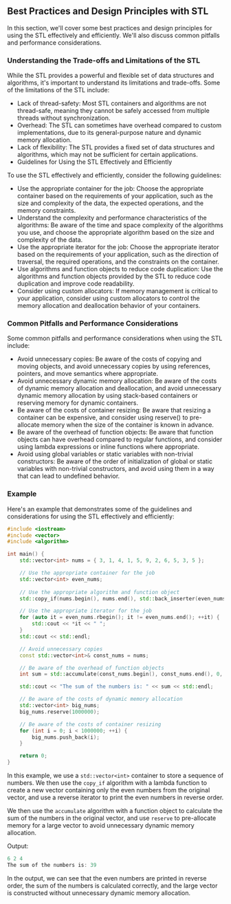 ## Best Practices and Design Principles with STL
In this section, we'll cover some best practices and design principles for using the STL effectively and efficiently. We'll also discuss common pitfalls and performance considerations.

### Understanding the Trade-offs and Limitations of the STL
While the STL provides a powerful and flexible set of data structures and algorithms, it's important to understand its limitations and trade-offs. Some of the limitations of the STL include:

* Lack of thread-safety: Most STL containers and algorithms are not thread-safe, meaning they cannot be safely accessed from multiple threads without synchronization.
* Overhead: The STL can sometimes have overhead compared to custom implementations, due to its general-purpose nature and dynamic memory allocation.
* Lack of flexibility: The STL provides a fixed set of data structures and algorithms, which may not be sufficient for certain applications.
* Guidelines for Using the STL Effectively and Efficiently

To use the STL effectively and efficiently, consider the following guidelines:
* Use the appropriate container for the job: Choose the appropriate container based on the requirements of your application, such as the size and complexity of the data, the expected operations, and the memory constraints.
* Understand the complexity and performance characteristics of the algorithms: Be aware of the time and space complexity of the algorithms you use, and choose the appropriate algorithm based on the size and complexity of the data.
* Use the appropriate iterator for the job: Choose the appropriate iterator based on the requirements of your application, such as the direction of traversal, the required operations, and the constraints on the container.
* Use algorithms and function objects to reduce code duplication: Use the algorithms and function objects provided by the STL to reduce code duplication and improve code readability.
* Consider using custom allocators: If memory management is critical to your application, consider using custom allocators to control the memory allocation and deallocation behavior of your containers.

### Common Pitfalls and Performance Considerations
Some common pitfalls and performance considerations when using the STL include:
* Avoid unnecessary copies: Be aware of the costs of copying and moving objects, and avoid unnecessary copies by using references, pointers, and move semantics where appropriate.
* Avoid unnecessary dynamic memory allocation: Be aware of the costs of dynamic memory allocation and deallocation, and avoid unnecessary dynamic memory allocation by using stack-based containers or reserving memory for dynamic containers.
* Be aware of the costs of container resizing: Be aware that resizing a container can be expensive, and consider using reserve() to pre-allocate memory when the size of the container is known in advance.
* Be aware of the overhead of function objects: Be aware that function objects can have overhead compared to regular functions, and consider using lambda expressions or inline functions where appropriate.
* Avoid using global variables or static variables with non-trivial constructors: Be aware of the order of initialization of global or static variables with non-trivial constructors, and avoid using them in a way that can lead to undefined behavior.

### Example
Here's an example that demonstrates some of the guidelines and considerations for using the STL effectively and efficiently:
```cpp
#include <iostream>
#include <vector>
#include <algorithm>

int main() {
    std::vector<int> nums = { 3, 1, 4, 1, 5, 9, 2, 6, 5, 3, 5 };

    // Use the appropriate container for the job
    std::vector<int> even_nums;
    
    // Use the appropriate algorithm and function object
    std::copy_if(nums.begin(), nums.end(), std::back_inserter(even_nums), [](int n) { return n % 2 == 0; });

    // Use the appropriate iterator for the job
    for (auto it = even_nums.rbegin(); it != even_nums.end(); ++it) {
        std::cout << *it << " ";
    }
    std::cout << std::endl;

    // Avoid unnecessary copies
    const std::vector<int>& const_nums = nums;

    // Be aware of the overhead of function objects
    int sum = std::accumulate(const_nums.begin(), const_nums.end(), 0, std::plus<int>());

    std::cout << "The sum of the numbers is: " << sum << std::endl;

    // Be aware of the costs of dynamic memory allocation
    std::vector<int> big_nums;
    big_nums.reserve(1000000);

    // Be aware of the costs of container resizing
    for (int i = 0; i < 1000000; ++i) {
        big_nums.push_back(i);
    }

    return 0;
}
```

In this example, we use a `std::vector<int>` container to store a sequence of numbers. We then use the `copy_if` algorithm with a lambda function to create a new vector containing only the even numbers from the original vector, and use a reverse iterator to print the even numbers in reverse order.

We then use the `accumulate` algorithm with a function object to calculate the sum of the numbers in the original vector, and use `reserve` to pre-allocate memory for a large vector to avoid unnecessary dynamic memory allocation.

Output:
```cpp
6 2 4
The sum of the numbers is: 39
```
In the output, we can see that the even numbers are printed in reverse order, the sum of the numbers is calculated correctly, and the large vector is constructed without unnecessary dynamic memory allocation.
